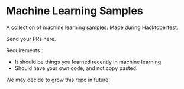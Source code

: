 # Machine Learning Samples
A collection of machine learning samples. Made during Hacktoberfest.

Send your PRs here.

Requirements :
+ It should be things you learned recently in machine learning.
+ Should have your own code, and not copy pasted.


We may decide to grow this repo in future!
